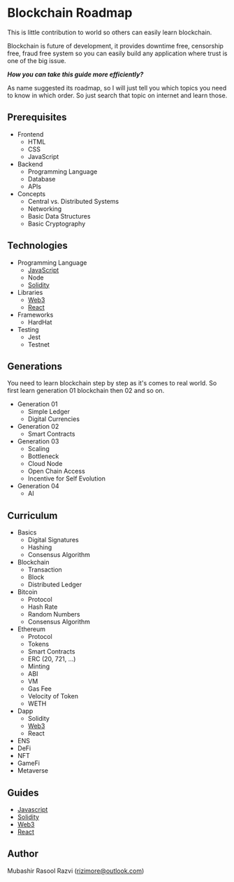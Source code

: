 # Blockchain Roadmap
This is little contribution to world so others can easily learn blockchain.

Blockchain is future of development, it provides downtime free, censorship free, fraud free system so you can easily build any application where trust is one of the big issue.

***How you can take this guide more efficiently?***

As name suggested its roadmap, so I will just tell you which topics you need to know in which order. So just search that topic on internet and learn those.

## Prerequisites
- Frontend
  - HTML
  - CSS
  - JavaScript
- Backend
  - Programming Language
  - Database
  - APIs
- Concepts
  - Central vs. Distributed Systems
  - Networking
  - Basic Data Structures
  - Basic Cryptography

## Technologies
- Programming Language
  - [JavaScript](guides/JAVASCRIPT.md)
  - Node
  - [Solidity](guides/SOLIDITY.md)
- Libraries
  - [Web3](guides/WEB3.md)
  - [React](guides/REACT.md)
- Frameworks
  - HardHat
- Testing
  - Jest
  - Testnet

## Generations
You need to learn blockchain step by step as it's comes to real world. So first learn generation 01 blockchain then 02 and so on.

- Generation 01
  - Simple Ledger
  - Digital Currencies
- Generation 02
  - Smart Contracts
- Generation 03
  - Scaling
  - Bottleneck
  - Cloud Node
  - Open Chain Access
  - Incentive for Self Evolution
- Generation 04
  - AI

## Curriculum
- Basics
  - Digital Signatures
  - Hashing
  - Consensus Algorithm
- Blockchain
  - Transaction
  - Block
  - Distributed Ledger
- Bitcoin
  - Protocol
  - Hash Rate
  - Random Numbers
  - Consensus Algorithm
- Ethereum
  - Protocol
  - Tokens
  - Smart Contracts
  - ERC (20, 721, ...)
  - Minting
  - ABI
  - VM
  - Gas Fee
  - Velocity of Token
  - WETH
- Dapp
  - Solidity
  - [Web3](guides/WEB3.md)
  - React
- ENS
- DeFi
- NFT
- GameFi
- Metaverse

## Guides
- [Javascript](guides/JAVASCRIPT.md)
- [Solidity](guides/SOLIDITY.md)
- [Web3](guides/WEB3.md)
- [React](guides/REACT.md)

## Author
Mubashir Rasool Razvi (<rizimore@outlook.com>)
